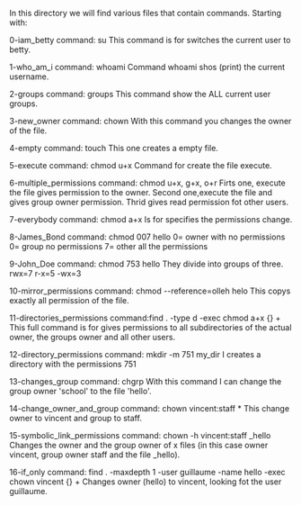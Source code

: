 In this directory we will find various files that contain commands.
Starting with:

0-iam_betty
command: su
This command is for switches the current user to betty.

1-who_am_i
command: whoami
Command whoami shos (print) the current username.

2-groups
command: groups
This command show the ALL current user groups.

3-new_owner
command: chown
With this command you changes the owner of the file.

4-empty
command: touch
This one creates a empty file.

5-execute
command: chmod u+x
Command for create the file execute.

6-multiple_permissions
command: chmod u+x, g+x, o+r
Firts one, execute the file gives permission to the owner. Second one,execute the file and gives group owner permission. Thrid gives read permission fot other users.

7-everybody
command: chmod a+x
Is for specifies the permissions change.

8-James_Bond
command: chmod 007 hello
0= owner with no permissions
0= group no permissions
7= other all the permissions

9-John_Doe
command: chmod 753 hello
They divide into groups of three.
rwx=7
r-x=5
-wx=3

10-mirror_permissions
command: chmod --reference=olleh helo
This copys exactly all permission of the file.

11-directories_permissions
command:find . -type d -exec chmod a+x {} +
This full command is for gives permissions to all subdirectories of the actual owner, the groups owner and all other users.

12-directory_permissions
command: mkdir -m 751 my_dir
I creates a directory with the permissions 751

13-changes_group
command: chgrp
With this command I can change the group owner 'school' to the file 'hello'.

14-change_owner_and_group
command: chown vincent:staff *
This change owner to vincent and group to staff.

15-symbolic_link_permissions
command: chown -h vincent:staff _hello
Changes the owner and the group owner of x files (in this case owner vincent, group owner staff and the file _hello).

16-if_only
command: find . -maxdepth 1 -user guillaume -name hello -exec chown vincent {} \+
Changes owner (hello) to vincent, looking fot the user guillaume.
